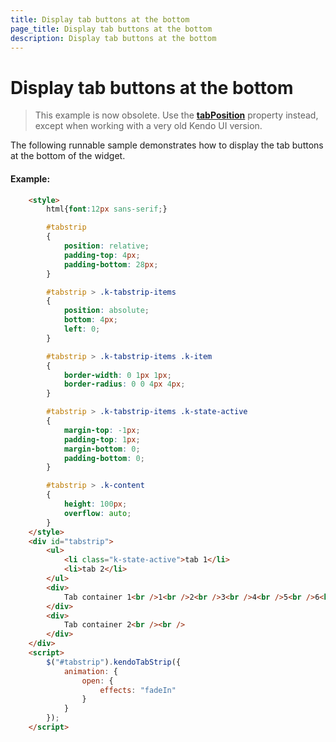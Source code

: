 ```yaml
---
title: Display tab buttons at the bottom
page_title: Display tab buttons at the bottom
description: Display tab buttons at the bottom
---
```


# Display tab buttons at the bottom

> This example is now obsolete. Use the [**tabPosition**](/api/javascript/ui/tabstrip#configuration-tabPosition) property instead,
except when working with a very old Kendo UI version.

The following runnable sample demonstrates how to display the tab buttons at the bottom of the widget.

#### Example:

```html
    <style>
        html{font:12px sans-serif;}

        #tabstrip
        {
            position: relative;
            padding-top: 4px;
            padding-bottom: 28px;
        }

        #tabstrip > .k-tabstrip-items
        {
            position: absolute;
            bottom: 4px;
            left: 0;
        }

        #tabstrip > .k-tabstrip-items .k-item
        {
            border-width: 0 1px 1px;
            border-radius: 0 0 4px 4px;
        }

        #tabstrip > .k-tabstrip-items .k-state-active
        {
            margin-top: -1px;
            padding-top: 1px;
            margin-bottom: 0;
            padding-bottom: 0;
        }

        #tabstrip > .k-content
        {
            height: 100px;
            overflow: auto;
        }
    </style>
    <div id="tabstrip">
        <ul>
            <li class="k-state-active">tab 1</li>
            <li>tab 2</li>
        </ul>
        <div>
            Tab container 1<br />1<br />2<br />3<br />4<br />5<br />6<br />7<br />bottom content
        </div>
        <div>
            Tab container 2<br /><br />
        </div>
    </div>
    <script>
        $("#tabstrip").kendoTabStrip({
            animation: {
                open: {
                    effects: "fadeIn"
                }
            }
        });
    </script>
```